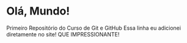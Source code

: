 # Olá, Mundo!
 Primeiro Repositório do Curso de Git e GitHub
 Essa linha eu adicionei diretamente no site! QUE IMPRESSIONANTE!
